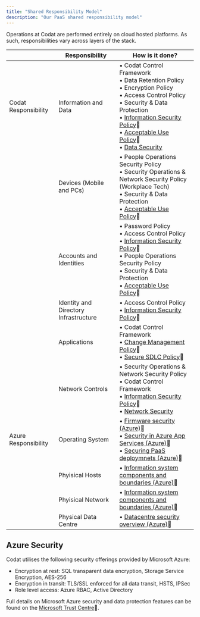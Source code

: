 ```yaml
---
title: "Shared Responsibility Model"
description: "Our PaaS shared responsibility model"
---
```


Operations at Codat are performed entirely on cloud hosted platforms. As such, responsibilities vary across layers of the stack.

|  &nbsp;              | Responsibility           | How is it done?              |
|----------------------|--------------------------|------------------------------|
| Codat Responsibility | Information and Data     | &#x2022; Codat Control Framework <br /> &#x2022; Data Retention Policy <br /> &#x2022; Encryption Policy <br /> &#x2022; Access Control Policy <br /> &#x2022; Security & Data Protection <br /> &#x2022; [Information Security Policy](https://trust.codat.io/)🔗 <br /> &#x2022; [Acceptable Use Policy](https://trust.codat.io/)🔗 <br /> &#x2022; [Data Security](/enterprise/tech-overview/security/data-security) |
|                      | Devices (Mobile and PCs) | &#x2022; People Operations Security Policy <br /> &#x2022; Security Operations & Network Security Policy (Workplace Tech) <br /> &#x2022; Security & Data Protection <br /> &#x2022; [Acceptable Use Policy](https://trust.codat.io/)🔗 |
|                      | Accounts and Identities  | &#x2022; Password Policy <br /> &#x2022; Access Control Policy <br /> &#x2022; [Information Security Policy](https://trust.codat.io/)🔗 <br /> &#x2022; People Operations Security Policy <br /> &#x2022; Security & Data Protection <br /> &#x2022; [Acceptable Use Policy](https://trust.codat.io/)🔗 |
|                      | Identity and Directory Infrastructure  | &#x2022; Access Control Policy <br /> &#x2022; [Information Security Policy](https://trust.codat.io/)🔗 |
|                      | Applications             | &#x2022; Codat Control Framework <br /> &#x2022; [Change Management Policy](https://trust.codat.io/)🔗 <br /> &#x2022; [Secure SDLC Policy](https://trust.codat.io/)🔗 |
|                      | Network Controls         | &#x2022; Security Operations & Network Security Policy <br /> &#x2022; Codat Control Framework <br /> &#x2022; [Information Security Policy](https://trust.codat.io/)🔗 <br /> &#x2022; [Network Security](/enterprise/tech-overview/security/network-security) |
| Azure Responsibility | Operating System         | &#x2022; [Firmware security (Azure)](https://learn.microsoft.com/en-us/azure/security/fundamentals/firmware)🔗 <br /> &#x2022; [Security in Azure App Services (Azure)](https://learn.microsoft.com/en-us/azure/app-service/overview-security)🔗 <br /> &#x2022; [Securing PaaS deploymnets (Azure)](https://learn.microsoft.com/en-us/azure/security/fundamentals/paas-deployments)🔗 |
|                      | Phyisical Hosts          | &#x2022; [Information system components and boundaries (Azure)](https://learn.microsoft.com/en-us/azure/security/fundamentals/infrastructure-components)🔗 |
|                      | Phyisical Network        | &#x2022; [Information system components and boundaries (Azure)](https://learn.microsoft.com/en-us/azure/security/fundamentals/infrastructure-components)🔗 |
|                      | Physical Data Centre     | &#x2022; [Datacentre security overview (Azure)](https://learn.microsoft.com/en-us/compliance/assurance/assurance-datacenter-security)🔗 |

## Azure Security
Codat utilises the following security offerings provided by Microsoft Azure:
 - Encryption at rest: SQL transparent data encryption, Storage Service Encryption, AES-256
 - Encryption in transit: TLS/SSL enforced for all data transit, HSTS, IPSec
 - Role level access: Azure RBAC, Active Directory

Full details on Microsoft Azure security and data protection features can be found on the [Microsoft Trust Centre](https://www.microsoft.com/en-us/trustcenter/)🔗.
